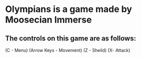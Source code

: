 # Olympians is a game made by Moosecian Immerse
## The controls on this game are as follows:
(C - Menu)
(Arrow Keys - Movement)
(Z - Sheild)
(X- Attack)
